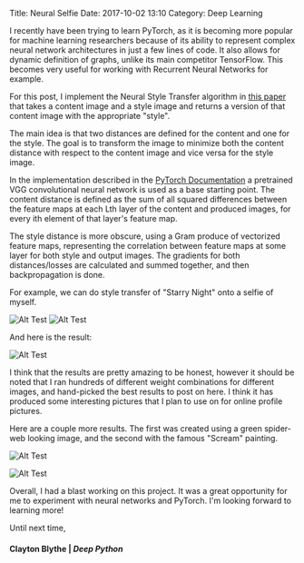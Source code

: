 Title: Neural Selfie
Date: 2017-10-02 13:10
Category: Deep Learning

I recently have been trying to learn PyTorch, as it is becoming more popular for machine learning researchers because of its ability to represent complex neural network architectures in just a few lines of code. It also allows for dynamic definition of graphs, unlike its main competitor TensorFlow. This becomes very useful for working with Recurrent Neural Networks for example. 

For this post, I implement the Neural Style Transfer algorithm in [this paper](https://arxiv.org/abs/1508.06576) that takes a content image and a style image and returns a version of that content image with the appropriate "style". 

The main idea is that two distances are defined for the content and one for the style. The goal is to transform the image to minimize both the content distance with respect to the content image and vice versa for the style image. 

In the implementation described in the [PyTorch Documentation](http://pytorch.org/tutorials/advanced/neural_style_tutorial.html) a pretrained VGG convolutional neural network is used as a base starting point. The content distance is defined as the sum of all squared differences between the feature maps at each Lth layer of the content and produced images, for every ith element of that layer's feature map.

The style distance is more obscure, using a Gram produce of vectorized feature maps, representing the correlation between feature maps at some layer for both style and output images. The gradients for both distances/losses are calculated and summed together, and then backpropagation is done. 

For example, we can do style transfer of "Starry Night" onto a selfie of myself. 

![Alt Test](http://deepython.com/images/starrynight.png)
![Alt Test](http://deepython.com/images/headshot.png)

And here is the result: 

![Alt Test](http://deepython.com/images/starryn_cw0.6.png)

I think that the results are pretty amazing to be honest, however it should be noted that I ran hundreds of different weight combinations for different images, and hand-picked the best results to post on here. I think it has produced some interesting pictures that I plan to use on for online profile pictures. 

Here are a couple more results. The first was created using a green spider-web looking image, and the second with the famous "Scream" painting. 

![Alt Test](http://deepython.com/images/trial_19642857_3.8.png)

![Alt Test](http://deepython.com/images/trial_6957597_0.2.png)

Overall, I had a blast working on this project. It was a great opportunity for me to experiment with neural networks and PyTorch. I'm looking forward to learning more! 

Until next time,
#### Clayton Blythe | *Deep Python*

